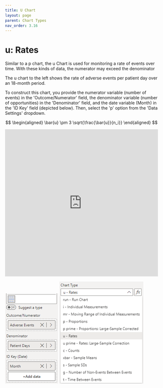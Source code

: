 ```yaml
---
title: U Chart
layout: page
parent: Chart Types
nav_order: 3.16
---
```


# u: Rates
Similar to a p chart, the u Chart is used for monitoring a rate of events over time. With these kinds of data, the numerator may exceed the denominator

The u chart to the left shows the rate of adverse events per patient day over an 18-month period.

To construct this chart, you provide the numerator variable (number of events) in the 'Outcome/Numerator' field, the denominator variable (number of opportunities) in the 'Denominator' field, and the date variable (Month) in the 'ID Key' field (depicted below). Then, select the 'p' option from the 'Data Settings' dropdown.

$$
\begin{aligned}
\bar{u} \pm 3 \sqrt{\frac{\bar{u}}{n_i}}
\end{aligned}
$$

<iframe title="SPCVisualExamplesTesting" width="100%" height="486" src="https://app.powerbi.com/view?r=eyJrIjoiYjg0ZmZlYzQtM2MyMC00NDg0LWIwMWQtOThjNTE2ZjJhOGQ5IiwidCI6IjIzMjA0YzgxLTVlNzYtNDE0ZS04Y2M1LTYzMWI0ODc0ZTIwOCJ9&pageName=ReportSection3cdc7588ac58fff32269" frameborder="0" allowFullScreen="true"></iframe>

![u Chart Fields](images\uChartFields.png) ![u Chart Type](images\uChartType.png)